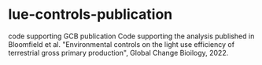 # lue-controls-publication
code supporting GCB publication
Code supporting the analysis published in Bloomfield et al. "Environmental controls on the light use efficiency of terrestrial gross primary production", Global Change Bioilogy, 2022.
